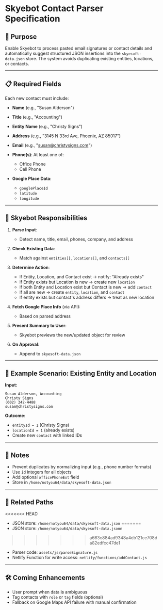 # Skyebot Contact Parser Specification

## 📌 Purpose

Enable Skyebot to process pasted email signatures or contact details and automatically suggest structured JSON insertions into the `skyesoft-data.json` store. The system avoids duplicating existing entities, locations, or contacts.

---

## 📋 Required Fields

Each new contact must include:

* **Name** (e.g., "Susan Alderson")
* **Title** (e.g., "Accounting")
* **Entity Name** (e.g., "Christy Signs")
* **Address** (e.g., "3145 N 33rd Ave, Phoenix, AZ 85017")
* **Email** (e.g., "[susan@christysigns.com](mailto:susan@christysigns.com)")
* **Phone(s)**: At least one of:

  * Office Phone
  * Cell Phone
* **Google Place Data**:

  * `googlePlaceId`
  * `latitude`
  * `longitude`

---

## 🧠 Skyebot Responsibilities

1. **Parse Input**:

   * Detect name, title, email, phones, company, and address
2. **Check Existing Data**:

   * Match against `entities[]`, `locations[]`, and `contacts[]`
3. **Determine Action**:

   * If Entity, Location, and Contact exist → notify: "Already exists"
   * If Entity exists but Location is new → create new `location`
   * If both Entity and Location exist but Contact is new → add `contact`
   * If all are new → create `entity`, `location`, and `contact`
   * If entity exists but contact's address differs → treat as new location
4. **Fetch Google Place Info** (via API):

   * Based on parsed address
5. **Present Summary to User**:

   * Skyebot previews the new/updated object for review
6. **On Approval**:

   * Append to `skyesoft-data.json`

---

## 🧪 Example Scenario: Existing Entity and Location

**Input:**

```
Susan Alderson, Accounting
Christy Signs
(602) 242-4488
susan@christysigns.com
```

**Outcome:**

* `entityId = 1` (Christy Signs)
* `locationId = 1` (already exists)
* Create new `contact` with linked IDs

---

## 🔐 Notes

* Prevent duplicates by normalizing input (e.g., phone number formats)
* Use `id` integers for all objects
* Add optional `officePhoneExt` field
* Store in `/home/notyou64/data/skyesoft-data.json`

---

## 📂 Related Paths

<<<<<<< HEAD
* JSON store: `/home/notyou64/data/skyesoft-data.json`
=======
* JSON store: `/home/notyou64/data/skyesoft-data.jsonn`
>>>>>>> a663c884ad9348a4db121ce708da82edfcc47de1
* Parser code: `assets/js/parseSignature.js`
* Netlify Function for write access: `netlify/functions/addContact.js`

---

## 🛠️ Coming Enhancements

* User prompt when data is ambiguous
* Tag contacts with `role` or `tag` fields (optional)
* Fallback on Google Maps API failure with manual confirmation
